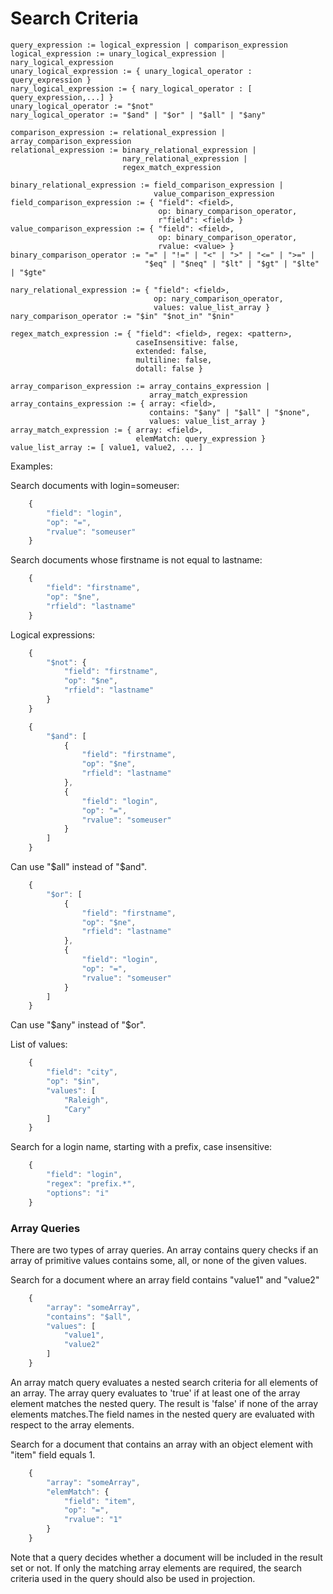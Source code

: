 # Search Criteria
```
query_expression := logical_expression | comparison_expression
logical_expression := unary_logical_expression | nary_logical_expression
unary_logical_expression := { unary_logical_operator : query_expression }
nary_logical_expression := { nary_logical_operator : [ query_expression,...] }
unary_logical_operator := "$not"
nary_logical_operator := "$and" | "$or" | "$all" | "$any"

comparison_expression := relational_expression | array_comparison_expression
relational_expression := binary_relational_expression |
                         nary_relational_expression |
                         regex_match_expression

binary_relational_expression := field_comparison_expression |
                                value_comparison_expression
field_comparison_expression := { "field": <field>,
                                 op: binary_comparison_operator,
                                 r"field": <field> }
value_comparison_expression := { "field": <field>,
                                 op: binary_comparison_operator,
                                 rvalue: <value> }
binary_comparison_operator := "=" | "!=" | "<" | ">" | "<=" | ">=" |
                              "$eq" | "$neq" | "$lt" | "$gt" | "$lte" | "$gte"

nary_relational_expression := { "field": <field>,
                                op: nary_comparison_operator,
                                values: value_list_array }
nary_comparison_operator := "$in" "$not_in" "$nin"

regex_match_expression := { "field": <field>, regex: <pattern>,
                            caseInsensitive: false,
                            extended: false,
                            multiline: false,
                            dotall: false }

array_comparison_expression := array_contains_expression |
                               array_match_expression
array_contains_expression := { array: <field>,
                               contains: "$any" | "$all" | "$none",
                               values: value_list_array }
array_match_expression := { array: <field>,
                            elemMatch: query_expression }
value_list_array := [ value1, value2, ... ]
```
Examples:

Search documents with login=someuser:
```javascript
    {
        "field": "login",
        "op": "=",
        "rvalue": "someuser"
    }
```
Search documents whose firstname is not equal to lastname:
```javascript
    {
        "field": "firstname",
        "op": "$ne",
        "rfield": "lastname"
    }
```
Logical expressions:
```javascript
    {
        "$not": {
            "field": "firstname",
            "op": "$ne",
            "rfield": "lastname"
        }
    }
```
```javascript
    {
        "$and": [
            {
                "field": "firstname",
                "op": "$ne",
                "rfield": "lastname"
            },
            {
                "field": "login",
                "op": "=",
                "rvalue": "someuser"
            }
        ]
    }
```
Can use "$all" instead of "$and".

```javascript
    {
        "$or": [
            {
                "field": "firstname",
                "op": "$ne",
                "rfield": "lastname"
            },
            {
                "field": "login",
                "op": "=",
                "rvalue": "someuser"
            }
        ]
    }
```
Can use "$any" instead of "$or".

List of values:
```javascript
    {
        "field": "city",
        "op": "$in",
        "values": [
            "Raleigh",
            "Cary"
        ]
    }
```
Search for a login name, starting with a prefix, case insensitive:
```javascript
    {
        "field": "login",
        "regex": "prefix.*",
        "options": "i"
    }
 ```

### Array Queries

There are two types of array queries. An array contains query checks
if an array of primitive values contains some, all, or none of the
given values.

Search for a document where an array field contains "value1" and "value2"
```javascript
    {
        "array": "someArray",
        "contains": "$all",
        "values": [
            "value1",
            "value2"
        ]
    }
```

An array match query evaluates a nested search criteria for all
elements of an array. The array query evaluates to 'true' if at least
one of the array element matches the nested query. The result is
'false' if none of the array elements matches.The field names in the
nested query are evaluated with respect to the array elements.

Search for a document that contains an array with an object
element with "item" field equals 1.
```javascript
    {
        "array": "someArray",
        "elemMatch": {
            "field": "item",
            "op": "=",
            "rvalue": "1"
        }
    }

```

Note that a query decides whether a document will be included in the
result set or not. If only the matching array elements are required,
the search criteria used in the query should also be used in
projection.
